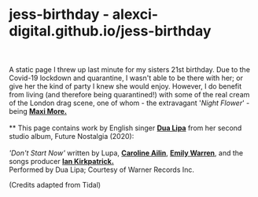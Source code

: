 # jess-birthday - alexci-digital.github.io/jess-birthday
<br></br>
A static page I threw up last minute for my sisters 21st birthday. Due to the Covid-19 lockdown and quarantine, I wasn't able to be there with her; or give her the kind of party I knew she would enjoy. However, I do benefit from living (and therefore being quarantined!) with some of the real cream of the London drag scene, one of whom - the extravagant '<i>Night Flower</i>' - being <b><a href="https://www.instagram.com/fairyprincessmermaidbarbie">Maxi More.<a></b> 
<br></br>**
This page contains work by  English singer <b><a href="https://www.dualipa.com">Dua Lipa<a></b> from her second studio album, Future Nostalgia (2020):
<br></br>
<i>'Don't Start Now'</i> written by Lupa, <b><a href="https://en.wikipedia.org/wiki/Caroline_Ailin">Caroline Ailin<a></b>, <b><a href="https://en.wikipedia.org/wiki/Emily_Warren">Emily Warren<a></b>, and the songs producer <b><a href="https://en.wikipedia.org/wiki/Ian_Kirkpatrick_(record_producer)">Ian Kirkpatrick.<a></b>
<br>
Performed by Dua Lipa; Courtesy of Warner Records Inc.
  
(Credits adapted from Tidal)
